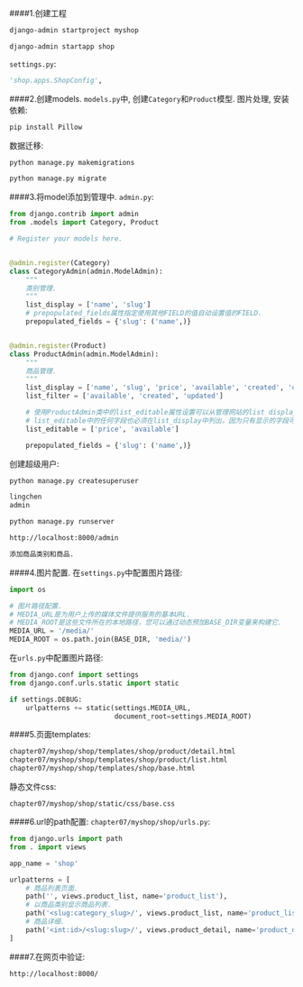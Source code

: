 ####1.创建工程
```bash
django-admin startproject myshop

django-admin startapp shop
```
`settings.py`:
```python
'shop.apps.ShopConfig',
```
####2.创建models.
`models.py`中, 创建`Category`和`Product`模型. 图片处理, 安装依赖:
```bash
pip install Pillow
```
数据迁移:
```bash
python manage.py makemigrations

python manage.py migrate
```
####3.将model添加到管理中.
`admin.py`:
```python
from django.contrib import admin
from .models import Category, Product

# Register your models here.


@admin.register(Category)
class CategoryAdmin(admin.ModelAdmin):
    """
    类别管理.
    """
    list_display = ['name', 'slug']
    # prepopulated_fields属性指定使用其他FIELD的值自动设置值的FIELD.
    prepopulated_fields = {'slug': ('name',)}


@admin.register(Product)
class ProductAdmin(admin.ModelAdmin):
    """
    商品管理.
    """
    list_display = ['name', 'slug', 'price', 'available', 'created', 'updated']
    list_filter = ['available', 'created', 'updated']

    # 使用ProductAdmin类中的list_editable属性设置可以从管理网站的list display页面编辑的FIELD.
    # list_editable中的任何字段也必须在list_display中列出，因为只有显示的字段可以编辑.
    list_editable = ['price', 'available']

    prepopulated_fields = {'slug': ('name',)}
```
创建超级用户:
```bash
python manage.py createsuperuser

lingchen
admin

python manage.py runserver

http://localhost:8000/admin

添加商品类别和商品.
```
####4.图片配置.
在`settings.py`中配置图片路径:
```python
import os

# 图片路径配置.
# MEDIA_URL是为用户上传的媒体文件提供服务的基本URL.
# MEDIA_ROOT是这些文件所在的本地路径，您可以通过动态预加BASE_DIR变量来构建它.
MEDIA_URL = '/media/'
MEDIA_ROOT = os.path.join(BASE_DIR, 'media/')
```
在`urls.py`中配置图片路径:
```python
from django.conf import settings
from django.conf.urls.static import static

if settings.DEBUG:
    urlpatterns += static(settings.MEDIA_URL,
                          document_root=settings.MEDIA_ROOT)
```
####5.页面templates:
```html
chapter07/myshop/shop/templates/shop/product/detail.html
chapter07/myshop/shop/templates/shop/product/list.html
chapter07/myshop/shop/templates/shop/base.html
```
静态文件css:
```text
chapter07/myshop/shop/static/css/base.css
```
####6.url的path配置:
`chapter07/myshop/shop/urls.py`:
```python
from django.urls import path
from . import views

app_name = 'shop'

urlpatterns = [
    # 商品列表页面.
    path('', views.product_list, name='product_list'),
    # 以商品类别显示商品列表.
    path('<slug:category_slug>/', views.product_list, name='product_list_by_category'),
    # 商品详细.
    path('<int:id>/<slug:slug>/', views.product_detail, name='product_detail'),
]
```
####7.在网页中验证:
```text
http://localhost:8000/
```
